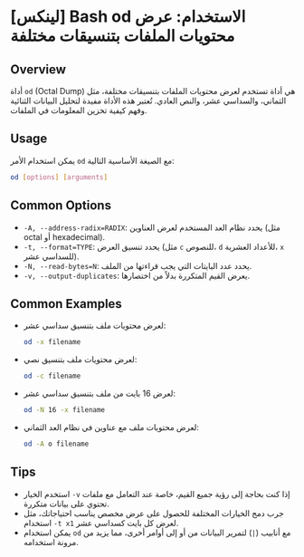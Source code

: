 # [لينكس] Bash od الاستخدام: عرض محتويات الملفات بتنسيقات مختلفة

## Overview
أداة `od` (Octal Dump) هي أداة تستخدم لعرض محتويات الملفات بتنسيقات مختلفة، مثل الثماني، والسداسي عشر، والنص العادي. تُعتبر هذه الأداة مفيدة لتحليل البيانات الثنائية وفهم كيفية تخزين المعلومات في الملفات.

## Usage
يمكن استخدام الأمر `od` مع الصيغة الأساسية التالية:

```bash
od [options] [arguments]
```

## Common Options
- `-A, --address-radix=RADIX`: يحدد نظام العد المستخدم لعرض العناوين (مثل octal أو hexadecimal).
- `-t, --format=TYPE`: يحدد تنسيق العرض (مثل `c` للنصوص، `d` للأعداد العشرية، `x` للسداسي عشر).
- `-N, --read-bytes=N`: يحدد عدد البايتات التي يجب قراءتها من الملف.
- `-v, --output-duplicates`: يعرض القيم المتكررة بدلاً من اختصارها.

## Common Examples
- لعرض محتويات ملف بتنسيق سداسي عشر:
  ```bash
  od -x filename
  ```

- لعرض محتويات ملف بتنسيق نصي:
  ```bash
  od -c filename
  ```

- لعرض 16 بايت من ملف بتنسيق سداسي عشر:
  ```bash
  od -N 16 -x filename
  ```

- لعرض محتويات ملف مع عناوين في نظام العد الثماني:
  ```bash
  od -A o filename
  ```

## Tips
- استخدم الخيار `-v` إذا كنت بحاجة إلى رؤية جميع القيم، خاصة عند التعامل مع ملفات تحتوي على بيانات متكررة.
- جرب دمج الخيارات المختلفة للحصول على عرض مخصص يناسب احتياجاتك، مثل استخدام `-t x1` لعرض كل بايت كسداسي عشر.
- يمكن استخدام `od` مع أنابيب (`|`) لتمرير البيانات من أو إلى أوامر أخرى، مما يزيد من مرونة استخدامه.